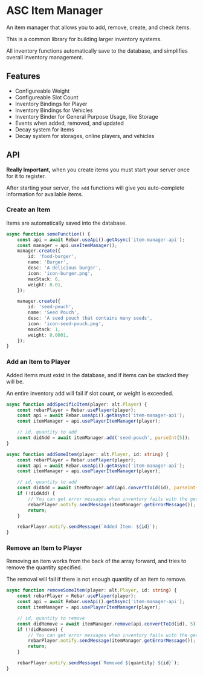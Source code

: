 # ASC Item Manager

An item manager that allows you to add, remove, create, and check items.

This is a common library for building larger inventory systems.

All inventory functions automatically save to the database, and simplifies overall inventory management.

## Features

-   Configureable Weight
-   Configureable Slot Count
-   Inventory Bindings for Player
-   Inventory Bindings for Vehicles
-   Inventory Binder for General Purpose Usage, like Storage
-   Events when added, removed, and updated
-   Decay system for items
-   Decay system for storages, online players, and vehicles

## API

**Really Important,** when you create items you must start your server once for it to register.

After starting your server, the `add` functions will give you auto-complete information for available items.

### Create an Item

Items are automatically saved into the database.

```ts
async function someFunction() {
    const api = await Rebar.useApi().getAsync('item-manager-api');
    const manager = api.useItemManager();
    manager.create({
        id: 'food-burger',
        name: 'Burger',
        desc: 'A delicious burger',
        icon: 'icon-burger.png',
        maxStack: 6,
        weight: 0.01,
    });

    manager.create({
        id: 'seed-pouch',
        name: 'Seed Pouch',
        desc: 'A seed pouch that contains many seeds',
        icon: 'icon-seed-pouch.png',
        maxStack: 1,
        weight: 0.0001,
    });
}
```

### Add an Item to Player

Added items must exist in the database, and if items can be stacked they will be.

An entire inventory add will fail if slot count, or weight is exceeded.

```ts
async function addSpecificItem(player: alt.Player) {
    const rebarPlayer = Rebar.usePlayer(player);
    const api = await Rebar.useApi().getAsync('item-manager-api');
    const itemManager = api.usePlayerItemManager(player);

    // id, quantity to add
    const didAdd = await itemManager.add('seed-pouch', parseInt(5));
}

async function addSomeItem(player: alt.Player, id: string) {
    const rebarPlayer = Rebar.usePlayer(player);
    const api = await Rebar.useApi().getAsync('item-manager-api');
    const itemManager = api.usePlayerItemManager(player);

    // id, quantity to add
    const didAdd = await itemManager.add(api.convertToId(id), parseInt(5));
    if (!didAdd) {
        // You can get error messages when inventory fails with the getErrorMessage function
        rebarPlayer.notify.sendMessage(itemManager.getErrorMessage());
        return;
    }

    rebarPlayer.notify.sendMessage(`Added Item: ${id}`);
}
```

### Remove an Item to Player

Removing an item works from the back of the array forward, and tries to remove the quantity specified.

The removal will fail if there is not enough quantity of an item to remove.

```ts
async function removeSomeItem(player: alt.Player, id: string) {
    const rebarPlayer = Rebar.usePlayer(player);
    const api = await Rebar.useApi().getAsync('item-manager-api');
    const itemManager = api.usePlayerItemManager(player);

    // id, quantity to remove
    const didRemove = await itemManager.remove(api.convertToId(id), 5);
    if (!didRemove) {
        // You can get error messages when inventory fails with the getErrorMessage function
        rebarPlayer.notify.sendMessage(itemManager.getErrorMessage());
        return;
    }

    rebarPlayer.notify.sendMessage(`Removed ${quantity} ${id}`);
}
```
